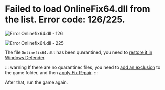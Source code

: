 # Failed to load OnlineFix64.dll from the list. Error code: 126/225.

![Error Onlinefix64.dll - 126](/ru/assets/errors/onlinefix64.dll-error-126.png)

![Error Onlinefix64.dll - 225](/ru/assets/errors/onlinefix64.dll-error-225.png)

The file `Onlinefix64.dll` has been quarantined, you need to [restore it in Windows Defender](/ru/restore-files.md).

::: warning If there are no quarantined files, you need to [add an exclusion](/ru/add-exclusion.md) to the game folder, and then [apply Fix Repair](/ru/fix-repair.md).
:::

After that, run the game again.